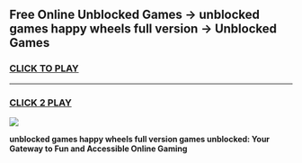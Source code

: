 
## Free Online Unblocked Games → unblocked games happy wheels full version → Unblocked Games
<h3>
<a href="https://premium.freeplayer.one?title=unblocked_games_happy_wheels_full_version&ref=21F">CLICK TO PLAY</a></h3>
<hr>

<h3>
<a href="https://premium.freeplayer.one?title=unblocked_games_happy_wheels_full_version&ref=21F">CLICK 2 PLAY</a>
  
</h3>

<a href="https://premium.freeplayer.one?title=unblocked_games_happy_wheels_full_version&ref=21F/"><img src="https://clearcache.store/games.png"></a>


**unblocked games happy wheels full version games unblocked: Your Gateway to Fun and Accessible Online Gaming**
